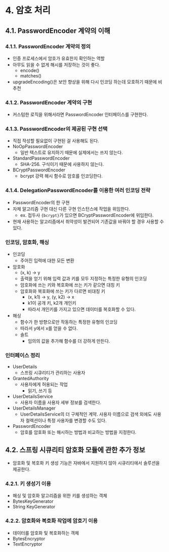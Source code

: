 # 4. 암호 처리

## 4.1. PasswordEncoder 계약의 이해

### 4.1.1. PasswordEncoder 계약의 정의

- 인증 프로세스에서 암호가 유효한지 확인하는 역할
- 아무도 읽을 수 없게 해시를 저장하는 것이 좋다.
    - encode()
    - matches()
- upgradeEncoding()은 보안 향상을 위해 다시 인코딩 하는데 모호하기 때문에 비추천

### 4.1.2. PasswordEncoder 계약의 구현

- 커스텀한 로직을 위해서라면 PasswordEncoder 인터페이스를 구현한다.

### 4.1.3. PasswordEncoder의 제공된 구현 선택

- 직접 작성할 필요없이 구현된 걸 사용해도 된다.
- NoOpPasswordEncoder
    - 일반 텍스트로 유지하기 때문에 실제에서는 쓰지 않는다.
- StandardPasswordEncoder
    - SHA-256. 구식이기 때문에 사용하지 않는다.
- BCryptPasswordEncoder
    - bcrypt 강력 해시 함수로 암호를 인코딩한다.

### 4.1.4. DelegationPasswordEncoder를 이용한 여러 인코딩 전략

- PasswordEncoder의 한 구현
- 자체 알고리즘 구현 대신 다른 구현 인스턴스에 작업을 위임한다.
    - ex. 접두사 `{bcrypt}`가 있으면 BCryptPasswordEncoder에 위임한다.
- 현재 사용하는 알고리즘에서 취약성이 발견되어 기존값을 바꿔야 할 경우 사용할 수 있다.

### 인코딩, 암호화, 해싱

- 인코딩
    - 주어진 입력에 대한 모든 변환
- 암호화
    - (x, k) -> y
    - 출력을 얻기 위해 입력 값과 키를 모두 지정하는 특정한 유형의 인코딩
    - 암호화에 쓰는 키와 복호화에 쓰는 키가 같으면 대칭 키
    - 암호화와 복호화에 쓰는 키가 다르면 비대칭 키
        - (x, k1) -> y, (y, k2) -> x
        - k1이 공개 키, k2개 개인키
        - 따라서 개인키를 가지고 있으면 데이터를 복호화할 수 있다.
- 해싱
    - 함수가 한 방향으로만 작동하는 특정한 유형의 인코딩
    - 따라서 y에서 x를 얻을 수 없다.
    - 솔트
        - 임의의 값을 추가해 함수를 더 강하게 만든다.

### 인터페이스 정리

- UserDetails
    - 스프링 시큐리티가 관리하는 사용자
- GrantedAuthority
    - 사용자에게 허용되는 작업
        - 읽기, 쓰기 등
- UserDetailsService
    - 사용자 이름을 사용자 세부 정보를 검색한다.
- UserDetailsManager
    - UserDetailsService의 더 구체적인 계약. 사용자 이름으로 검색 외에도 사용자 컬렉션이나 특정 사용자를 변경할 수도 있다.
- PasswordEncoder
    - 암호를 암호화 또는 해시하는 방법과 비교하는 방법을 지정한다.

## 4.2. 스프링 시큐리티 암호화 모듈에 관한 추가 정보

- 암호화 및 복호화 키 생성 기능은 자바에서 지원하지 않아 시큐리티에서 솔루션을 제공한다.

### 4.2.1. 키 생성기 이용

- 해싱 및 암호화 알고리즘을 위한 키를 생성하는 객체
- BytesKeyGenerator
- String KeyGenerator

### 4.2.2. 암호화와 복호화 작업에 암호기 이용

- 데이터를 암호화 및 복호화하는 객체
- BytesEncryptor
- TextEncryptor